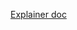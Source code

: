 [Explainer doc](https://github.com/tvler/Matching-Attribute-Values-CSS-Selector/blob/master/explainer.md)
